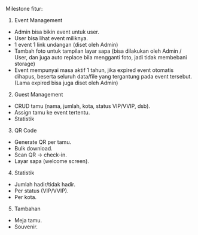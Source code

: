 Milestone fitur:

1. Event Management
- Admin bisa bikin event untuk user.
- User bisa lihat event miliknya.
- 1 event 1 link undangan (diset oleh Admin)
- Tambah foto untuk tampilan layar sapa (bisa dilakukan oleh Admin / User, dan juga auto replace bila mengganti foto, jadi tidak membebani storage)
- Event mempunyai masa aktif 1 tahun, jika expired event otomatis dihapus, beserta seluruh data/file yang tergantung pada event tersebut. (Lama expired bisa juga diset oleh Admin)

2. Guest Management
- CRUD tamu (nama, jumlah, kota, status VIP/VVIP, dsb).
- Assign tamu ke event tertentu.
- Statistik 

3. QR Code
- Generate QR per tamu.
- Bulk download.
- Scan QR → check-in.
- Layar sapa (welcome screen).

4. Statistik
- Jumlah hadir/tidak hadir.
- Per status (VIP/VVIP).
- Per kota.

5. Tambahan
- Meja tamu.
- Souvenir.
